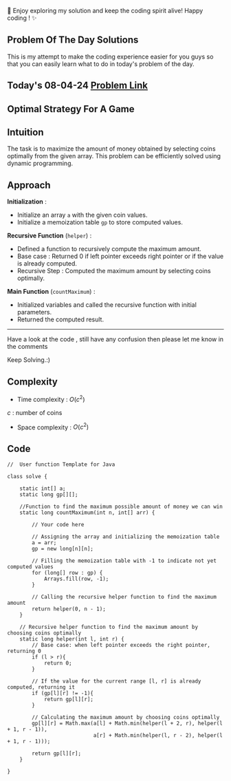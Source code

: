 🚀 Enjoy exploring my solution and keep the coding spirit alive! Happy coding ! ✨

## Problem Of The Day Solutions

This is my attempt to make the coding experience easier for you guys so that you can easily learn what to do in today's problem of the day.

## Today's 08-04-24 [Problem Link](https://www.geeksforgeeks.org/problems/optimal-strategy-for-a-game-1587115620/1)
## Optimal Strategy For A Game

## Intuition
The task is to maximize the amount of money obtained by selecting coins optimally from the given array. This problem can be efficiently solved using dynamic programming.

## Approach

**Initialization** : 
- Initialize an array `a` with the given coin values.
- Initialize a memoization table `gp` to store computed values.

**Recursive Function** (`helper`) :
- Defined a function to recursively compute the maximum amount.
- Base case : Returned 0 if left pointer exceeds right pointer or if the value is already computed.
- Recursive Step : Computed the maximum amount by selecting coins optimally.

**Main Function** (`countMaximum`) :
- Initialized variables and called the recursive function with initial parameters.
- Returned the computed result.

---
Have a look at the code , still have any confusion then please let me know in the comments

Keep Solving.:)

## Complexity
- Time complexity : $O(c^2)$
<!-- Add your time complexity here, e.g. $$O())$$ -->
$c$ : number of coins
- Space complexity : $O(c^2)$
<!-- Add your space complexity here, e.g. $$O(n)$$ -->

## Code

```
//  User function Template for Java

class solve {
    
    static int[] a;
    static long gp[][];
    
    //Function to find the maximum possible amount of money we can win
    static long countMaximum(int n, int[] arr) {
       
        // Your code here
     
        // Assigning the array and initializing the memoization table
        a = arr;
        gp = new long[n][n];
        
        // Filling the memoization table with -1 to indicate not yet computed values
        for (long[] row : gp) {
            Arrays.fill(row, -1);
        }
        
        // Calling the recursive helper function to find the maximum amount
        return helper(0, n - 1);
    }

    // Recursive helper function to find the maximum amount by choosing coins optimally
    static long helper(int l, int r) {
        // Base case: when left pointer exceeds the right pointer, returning 0
        if (l > r){
            return 0;
        }
        
        // If the value for the current range [l, r] is already computed, returning it
        if (gp[l][r] != -1){
            return gp[l][r];
        } 
        
        // Calculating the maximum amount by choosing coins optimally
        gp[l][r] = Math.max(a[l] + Math.min(helper(l + 2, r), helper(l + 1, r - 1)),
                            a[r] + Math.min(helper(l, r - 2), helper(l + 1, r - 1)));
        
        return gp[l][r];
    }

}
```